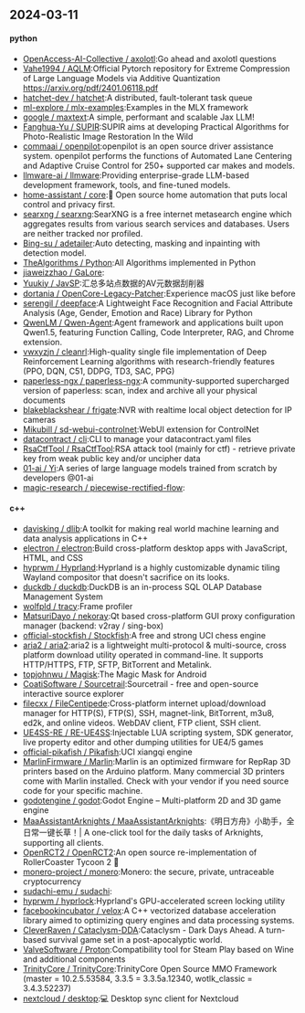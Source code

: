 ## 2024-03-11

#### python
* [OpenAccess-AI-Collective / axolotl](https://github.com/OpenAccess-AI-Collective/axolotl):Go ahead and axolotl questions
* [Vahe1994 / AQLM](https://github.com/Vahe1994/AQLM):Official Pytorch repository for Extreme Compression of Large Language Models via Additive Quantization https://arxiv.org/pdf/2401.06118.pdf
* [hatchet-dev / hatchet](https://github.com/hatchet-dev/hatchet):A distributed, fault-tolerant task queue
* [ml-explore / mlx-examples](https://github.com/ml-explore/mlx-examples):Examples in the MLX framework
* [google / maxtext](https://github.com/google/maxtext):A simple, performant and scalable Jax LLM!
* [Fanghua-Yu / SUPIR](https://github.com/Fanghua-Yu/SUPIR):SUPIR aims at developing Practical Algorithms for Photo-Realistic Image Restoration In the Wild
* [commaai / openpilot](https://github.com/commaai/openpilot):openpilot is an open source driver assistance system. openpilot performs the functions of Automated Lane Centering and Adaptive Cruise Control for 250+ supported car makes and models.
* [llmware-ai / llmware](https://github.com/llmware-ai/llmware):Providing enterprise-grade LLM-based development framework, tools, and fine-tuned models.
* [home-assistant / core](https://github.com/home-assistant/core):🏡 Open source home automation that puts local control and privacy first.
* [searxng / searxng](https://github.com/searxng/searxng):SearXNG is a free internet metasearch engine which aggregates results from various search services and databases. Users are neither tracked nor profiled.
* [Bing-su / adetailer](https://github.com/Bing-su/adetailer):Auto detecting, masking and inpainting with detection model.
* [TheAlgorithms / Python](https://github.com/TheAlgorithms/Python):All Algorithms implemented in Python
* [jiaweizzhao / GaLore](https://github.com/jiaweizzhao/GaLore):
* [Yuukiy / JavSP](https://github.com/Yuukiy/JavSP):汇总多站点数据的AV元数据刮削器
* [dortania / OpenCore-Legacy-Patcher](https://github.com/dortania/OpenCore-Legacy-Patcher):Experience macOS just like before
* [serengil / deepface](https://github.com/serengil/deepface):A Lightweight Face Recognition and Facial Attribute Analysis (Age, Gender, Emotion and Race) Library for Python
* [QwenLM / Qwen-Agent](https://github.com/QwenLM/Qwen-Agent):Agent framework and applications built upon Qwen1.5, featuring Function Calling, Code Interpreter, RAG, and Chrome extension.
* [vwxyzjn / cleanrl](https://github.com/vwxyzjn/cleanrl):High-quality single file implementation of Deep Reinforcement Learning algorithms with research-friendly features (PPO, DQN, C51, DDPG, TD3, SAC, PPG)
* [paperless-ngx / paperless-ngx](https://github.com/paperless-ngx/paperless-ngx):A community-supported supercharged version of paperless: scan, index and archive all your physical documents
* [blakeblackshear / frigate](https://github.com/blakeblackshear/frigate):NVR with realtime local object detection for IP cameras
* [Mikubill / sd-webui-controlnet](https://github.com/Mikubill/sd-webui-controlnet):WebUI extension for ControlNet
* [datacontract / cli](https://github.com/datacontract/cli):CLI to manage your datacontract.yaml files
* [RsaCtfTool / RsaCtfTool](https://github.com/RsaCtfTool/RsaCtfTool):RSA attack tool (mainly for ctf) - retrieve private key from weak public key and/or uncipher data
* [01-ai / Yi](https://github.com/01-ai/Yi):A series of large language models trained from scratch by developers @01-ai
* [magic-research / piecewise-rectified-flow](https://github.com/magic-research/piecewise-rectified-flow):

#### c++
* [davisking / dlib](https://github.com/davisking/dlib):A toolkit for making real world machine learning and data analysis applications in C++
* [electron / electron](https://github.com/electron/electron):Build cross-platform desktop apps with JavaScript, HTML, and CSS
* [hyprwm / Hyprland](https://github.com/hyprwm/Hyprland):Hyprland is a highly customizable dynamic tiling Wayland compositor that doesn't sacrifice on its looks.
* [duckdb / duckdb](https://github.com/duckdb/duckdb):DuckDB is an in-process SQL OLAP Database Management System
* [wolfpld / tracy](https://github.com/wolfpld/tracy):Frame profiler
* [MatsuriDayo / nekoray](https://github.com/MatsuriDayo/nekoray):Qt based cross-platform GUI proxy configuration manager (backend: v2ray / sing-box)
* [official-stockfish / Stockfish](https://github.com/official-stockfish/Stockfish):A free and strong UCI chess engine
* [aria2 / aria2](https://github.com/aria2/aria2):aria2 is a lightweight multi-protocol & multi-source, cross platform download utility operated in command-line. It supports HTTP/HTTPS, FTP, SFTP, BitTorrent and Metalink.
* [topjohnwu / Magisk](https://github.com/topjohnwu/Magisk):The Magic Mask for Android
* [CoatiSoftware / Sourcetrail](https://github.com/CoatiSoftware/Sourcetrail):Sourcetrail - free and open-source interactive source explorer
* [filecxx / FileCentipede](https://github.com/filecxx/FileCentipede):Cross-platform internet upload/download manager for HTTP(S), FTP(S), SSH, magnet-link, BitTorrent, m3u8, ed2k, and online videos. WebDAV client, FTP client, SSH client.
* [UE4SS-RE / RE-UE4SS](https://github.com/UE4SS-RE/RE-UE4SS):Injectable LUA scripting system, SDK generator, live property editor and other dumping utilities for UE4/5 games
* [official-pikafish / Pikafish](https://github.com/official-pikafish/Pikafish):UCI xiangqi engine
* [MarlinFirmware / Marlin](https://github.com/MarlinFirmware/Marlin):Marlin is an optimized firmware for RepRap 3D printers based on the Arduino platform. Many commercial 3D printers come with Marlin installed. Check with your vendor if you need source code for your specific machine.
* [godotengine / godot](https://github.com/godotengine/godot):Godot Engine – Multi-platform 2D and 3D game engine
* [MaaAssistantArknights / MaaAssistantArknights](https://github.com/MaaAssistantArknights/MaaAssistantArknights):《明日方舟》小助手，全日常一键长草！| A one-click tool for the daily tasks of Arknights, supporting all clients.
* [OpenRCT2 / OpenRCT2](https://github.com/OpenRCT2/OpenRCT2):An open source re-implementation of RollerCoaster Tycoon 2 🎢
* [monero-project / monero](https://github.com/monero-project/monero):Monero: the secure, private, untraceable cryptocurrency
* [sudachi-emu / sudachi](https://github.com/sudachi-emu/sudachi):
* [hyprwm / hyprlock](https://github.com/hyprwm/hyprlock):Hyprland's GPU-accelerated screen locking utility
* [facebookincubator / velox](https://github.com/facebookincubator/velox):A C++ vectorized database acceleration library aimed to optimizing query engines and data processing systems.
* [CleverRaven / Cataclysm-DDA](https://github.com/CleverRaven/Cataclysm-DDA):Cataclysm - Dark Days Ahead. A turn-based survival game set in a post-apocalyptic world.
* [ValveSoftware / Proton](https://github.com/ValveSoftware/Proton):Compatibility tool for Steam Play based on Wine and additional components
* [TrinityCore / TrinityCore](https://github.com/TrinityCore/TrinityCore):TrinityCore Open Source MMO Framework (master = 10.2.5.53584, 3.3.5 = 3.3.5a.12340, wotlk_classic = 3.4.3.52237)
* [nextcloud / desktop](https://github.com/nextcloud/desktop):💻 Desktop sync client for Nextcloud
